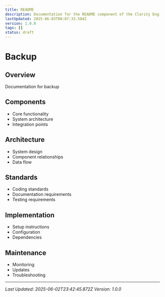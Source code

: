 ```yaml
---
title: README
description: Documentation for the README component of the Clarity Engine system.
lastUpdated: 2025-06-03T00:07:33.504Z
version: 1.0.0
tags: []
status: draft
---
```




# Backup

## Overview
Documentation for backup

## Components
- Core functionality
- System architecture
- Integration points

## Architecture
- System design
- Component relationships
- Data flow

## Standards
- Coding standards
- Documentation requirements
- Testing requirements

## Implementation
- Setup instructions
- Configuration
- Dependencies

## Maintenance
- Monitoring
- Updates
- Troubleshooting

---
*Last Updated: 2025-06-02T23:42:45.872Z*
*Version: 1.0.0* 